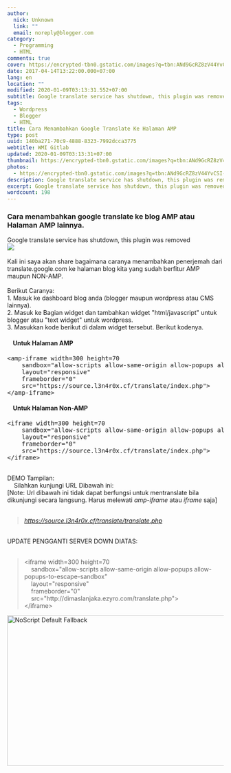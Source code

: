 ```yaml
---
author:
  nick: Unknown
  link: ""
  email: noreply@blogger.com
category:
  - Programming
  - HTML
comments: true
cover: https://encrypted-tbn0.gstatic.com/images?q=tbn:ANd9GcRZ8zV44YvCSI-H-ZORzXuVh4MXW0hDc7tECPrChm8Mtz_TyFDMofUn7uLIBQ
date: 2017-04-14T13:22:00.000+07:00
lang: en
location: ""
modified: 2020-01-09T03:13:31.552+07:00
subtitle: Google translate service has shutdown, this plugin was removed
tags:
  - Wordpress
  - Blogger
  - HTML
title: Cara Menambahkan Google Translate Ke Halaman AMP
type: post
uuid: 140ba271-70c9-4888-8323-7992dcca3775
webtitle: WMI Gitlab
updated: 2020-01-09T03:13:31+07:00
thumbnail: https://encrypted-tbn0.gstatic.com/images?q=tbn:ANd9GcRZ8zV44YvCSI-H-ZORzXuVh4MXW0hDc7tECPrChm8Mtz_TyFDMofUn7uLIBQ
photos:
  - https://encrypted-tbn0.gstatic.com/images?q=tbn:ANd9GcRZ8zV44YvCSI-H-ZORzXuVh4MXW0hDc7tECPrChm8Mtz_TyFDMofUn7uLIBQ
description: Google translate service has shutdown, this plugin was removed
excerpt: Google translate service has shutdown, this plugin was removed
wordcount: 198
---
```


<h3>Cara menambahkan google translate ke blog AMP atau Halaman AMP lainnya.</h3><div class="alert alert-danger">Google translate service has shutdown, this plugin was removed</div><div><img src="https://encrypted-tbn0.gstatic.com/images?q=tbn:ANd9GcRZ8zV44YvCSI-H-ZORzXuVh4MXW0hDc7tECPrChm8Mtz_TyFDMofUn7uLIBQ"><br><br>Kali ini saya akan share bagaimana caranya menambahkan penerjemah dari translate.google.com ke halaman blog kita yang sudah berfitur AMP maupun NON-AMP.</div><div><br></div><div>Berikut Caranya:</div><div>1. Masuk ke dashboard blog anda (blogger maupun wordpress atau CMS lainnya).</div><div>2. Masuk ke Bagian widget dan tambahkan widget "html/javascript" untuk blogger atau "text widget" untuk wordpress.</div><div>3. Masukkan kode berikut di dalam widget tersebut. Berikut kodenya.<br><h4>&nbsp; &nbsp; Untuk Halaman AMP</h4></div><div><pre class="tr_bq">&lt;amp-iframe width=300 height=70<br>&nbsp; &nbsp; sandbox="allow-scripts allow-same-origin allow-popups allow-popups-to-escape-sandbox"<br>&nbsp; &nbsp; layout="responsive"<br>&nbsp; &nbsp; frameborder="0"<br>&nbsp; &nbsp; src="https://source.l3n4r0x.cf/translate/index.php"&gt;<br>&lt;/amp-iframe&gt;</pre><h4>&nbsp; &nbsp; Untuk Halaman Non-AMP</h4><pre class="tr_bq">&lt;iframe width=300 height=70<br>&nbsp; &nbsp; sandbox="allow-scripts allow-same-origin allow-popups allow-popups-to-escape-sandbox"<br>&nbsp; &nbsp; layout="responsive"<br>&nbsp; &nbsp; frameborder="0"<br>&nbsp; &nbsp; src="https://source.l3n4r0x.cf/translate/index.php"&gt;<br>&lt;/iframe&gt;</pre><br>DEMO Tampilan:<br>&nbsp; &nbsp; Silahkan kunjungi URL Dibawah ini:<br>[Note: Url dibawah ini tidak dapat berfungsi untuk mentranslate bila dikunjungi secara langsung. Harus melewati <i>amp-iframe</i> atau <i>iframe</i> saja]<br><br></div><blockquote class="tr_bq"><i><a href="//webmanajemen.com/page/safelink.html?url=aHR0cHM6Ly9zb3VyY2UubDNuNHIweC5jZi90cmFuc2xhdGUvdHJhbnNsYXRlLnBocA==" rel="nofollow noopener" target="_blank">https://source.l3n4r0x.cf/translate/translate.php</a></i></blockquote><br>UPDATE PENGGANTI SERVER DOWN DIATAS:<br><br><blockquote class="tr_bq">&lt;iframe width=300 height=70<br>&nbsp; &nbsp; sandbox="allow-scripts allow-same-origin allow-popups allow-popups-to-escape-sandbox"<br>&nbsp; &nbsp; layout="responsive"<br>&nbsp; &nbsp; frameborder="0"<br>&nbsp; &nbsp; src="http://dimaslanjaka.ezyro.com/translate.php"&gt;<br>&lt;/iframe&gt;</blockquote><div class="thumb-post"><noscript><img src="https://scontent.fsub2-1.fna.fbcdn.net/v/t1.0-9/fr/cp0/e15/q65/17796846_1773189839677671_6977008867135609966_n.png.jpg?efg=eyJpIjoidCJ9&amp;oh=292c21d1c58e8e185a8d6c63dec60c5a&amp;oe=5957C4B8" width="650" height="350" alt="NoScript Default Fallback" title="default fallback"></noscript> </div>
